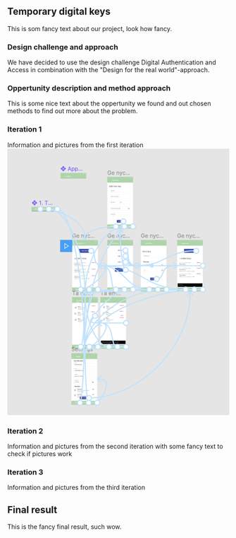 ## Temporary digital keys

This is som fancy text about our project, look how fancy.

### Design challenge and approach

We have decided to use the design challenge Digital Authentication and Access in combination with the "Design for the real world"-approach.

### Oppertunity description and method approach

This is some nice text about the oppertunity we found and out chosen methods to find out more about the problem.

### Iteration 1
Information and pictures from the first iteration
<img src="https://github.com/Kitzing/TemporaryDigitalKeys/blob/master/testbild.png"/>

### Iteration 2
Information and pictures from the second iteration with some fancy text to check if pictures work

### Iteration 3
Information and pictures from the third iteration


## Final result

This is the fancy final result, such wow.

